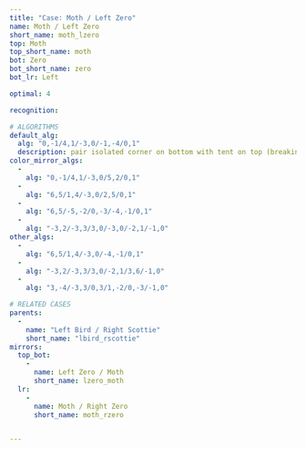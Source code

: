 ```yaml
---
title: "Case: Moth / Left Zero"
name: Moth / Left Zero
short_name: moth_lzero
top: Moth
top_short_name: moth
bot: Zero
bot_short_name: zero
bot_lr: Left

optimal: 4

recognition:

# ALGORITHMS
default_alg:
  alg: "0,-1/4,1/-3,0/-1,-4/0,1"
  description: pair isolated corner on bottom with tent on top (breaking gem) to form good bird/scottie
color_mirror_algs:
  -
    alg: "0,-1/4,1/-3,0/5,2/0,1"
  -
    alg: "6,5/1,4/-3,0/2,5/0,1"
  -
    alg: "6,5/-5,-2/0,-3/-4,-1/0,1"
  -
    alg: "-3,2/-3,3/3,0/-3,0/-2,1/-1,0"
other_algs:
  -
    alg: "6,5/1,4/-3,0/-4,-1/0,1"
  -
    alg: "-3,2/-3,3/3,0/-2,1/3,6/-1,0"
  -
    alg: "3,-4/-3,3/0,3/1,-2/0,-3/-1,0"

# RELATED CASES
parents:
  -
    name: "Left Bird / Right Scottie"
    short_name: "lbird_rscottie"
mirrors:
  top_bot:
    -
      name: Left Zero / Moth
      short_name: lzero_moth
  lr:
    -
      name: Moth / Right Zero
      short_name: moth_rzero


---
```


